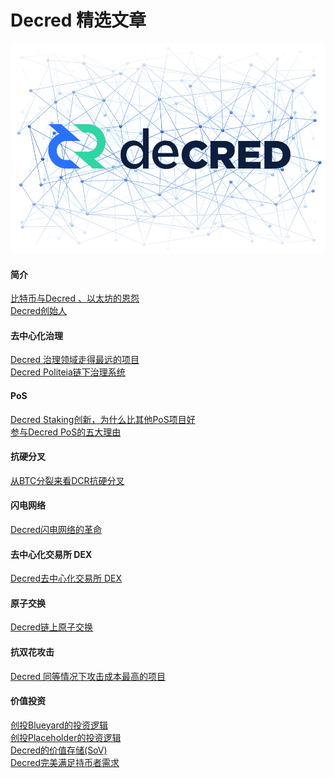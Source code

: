 # Decred 精选文章

![decred](img/decredcover.jpg)

#### 简介

[比特币与Decred 、以太坊的恩怨](../chapter_00/btc_dcr_history.md)<br/>
[Decred创始人](../chapter_00/jake_intro.md)

#### 去中心化治理

[Decred 治理领域走得最远的项目](../chapter_04/dcr_best_governance.md)<br/>
[Decred Politeia链下治理系统](../chapter_04/politeia.md)

#### PoS

[Decred Staking创新，为什么比其他PoS项目好](../chapter_02/dcr_pos_advantage.md)<br/>
[参与Decred PoS的五大理由](../chapter_02/why_join_pos.md)

#### 抗硬分叉

[从BTC分裂来看DCR抗硬分叉](../chapter_04/dcr_fork.md)

#### 闪电网络

[Decred闪电网络的革命](../chapter_05/lightening_network.md)

#### 去中心化交易所 DEX

[Decred去中心化交易所 DEX](../chapter_05/DEX.md)

#### 原子交换

[Decred链上原子交换](../chapter_05/atomic_swap.md)

#### 抗双花攻击

[Decred 同等情况下攻击成本最高的项目](../chapter_07/double_spend.md)

#### 价值投资

[创投Blueyard的投资逻辑](../chapter_07/Blueyard.md)<br/>
[创投Placeholder的投资逻辑](../chapter_07/Placeholder.md)<br/>
[Decred的价值存储(SoV)](../chapter_07/SoV_of_DCR.md)<br/>
[Decred完美满足持币者需求](../chapter_07/fullfill_holder_demand.md)

